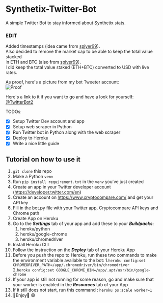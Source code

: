 # Synthetix-Twitter-Bot
A simple Twitter Bot to stay informed about Synthetix stats.

### EDIT  

Added timestamps (idea came from [spiyer99](https://github.com/spiyer99/synthetix_stats_twitter_bot)).  
Also decided to remove the market cap to be able to keep the total value stacked<br/>
in ETH and BTC (also from [spiver99](https://github.com/spiyer99/synthetix_stats_twitter_bot)).  
I did keep the total value staked (ETH+BTC) converted to USD with live rates.

As proof, here's a picture from my bot Tweeter account:  
![Proof](https://user-images.githubusercontent.com/13340366/118216281-3c271400-b441-11eb-8688-f4d5e5fa99ee.png)

Here's a link to it if you want to go and have a look for yourself: [@TwitterBot2](https://twitter.com/TwittterBot2)

TODOs:
- [X] Setup Twitter Dev account and app
- [X] Setup web scraper in Python
- [X] Run Twitter bot in Python along with the web scraper
- [X] Deploy to Heroku
- [X] Write a nice little guide

## Tutorial on how to use it
1. `git clone` this repo
2. Make a Python `venv`
3. Run `pip install requirement.txt` in the `venv` you've just created
4. Create an app in your Twitter developer account (https://developer.twitter.com/en)
5. Create an account on https://www.cryptocompare.com/ and get your API key
6. Fill in the bot.py file with your Twitter app, Cryptocompare API keys and Chrome path
7. Create App on Heroku
8. Go to the ***Settings*** tab of your app and add these to your ***Buildpacks***:
    1. heroku/python
    2. heroku/google-chrome
    3. heroku/chromedriver
9. Install Heroku CLI
10. Follow the instruction on the ***Deploy*** tab of your Heroku App
11. Before you push the repo to Heroku, run these two commands to make the environment
    variable available to the bot:
    1.`heroku config:set CHROMEDRIVER_PATH=/app/.chromedriver/bin/chromedriver`\
    2.`heroku config:set GOOGLE_CHROME_BIN=/app/.apt/usr/bin/google-chrome`
12. If your app is still not running for some reason, go and make sure that
    your worker is enabled in the ***Resources*** tab of your App
13. If it still does not start, run this command : `heroku ps:scale worker=1`
14. 🎉Enjoy🎉 :smiley:

